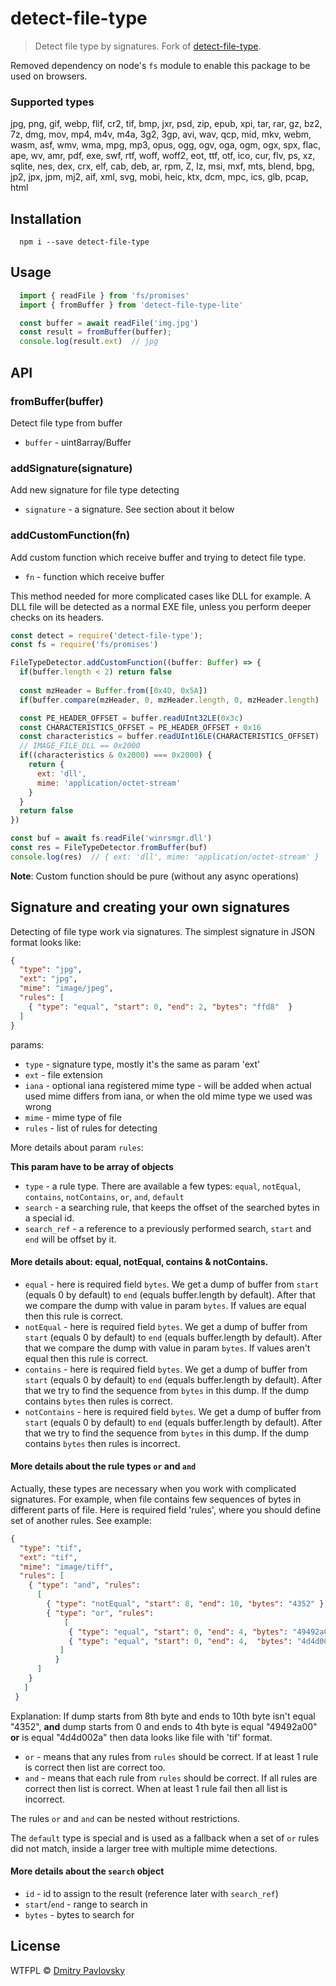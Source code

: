 # detect-file-type

> Detect file type by signatures. Fork of [detect-file-type](https://github.com/dimapaloskin/detect-file-type).

Removed dependency on node's `fs` module to enable this package to be used on browsers.

### Supported types
  jpg, png, gif, webp, flif, cr2, tif, bmp, jxr, psd, zip, epub, xpi, tar, rar, gz, bz2, 7z, dmg, mov, mp4, m4v, m4a, 3g2, 3gp, avi, wav, qcp, mid, mkv, webm, wasm, asf, wmv, wma, mpg, mp3, opus, ogg, ogv, oga, ogm, ogx, spx, flac, ape, wv, amr, pdf, exe, swf, rtf, woff, woff2, eot, ttf, otf, ico, cur, flv, ps, xz, sqlite, nes, dex, crx, elf, cab, deb, ar, rpm, Z, lz, msi, mxf, mts, blend, bpg, jp2, jpx, jpm, mj2, aif, xml, svg, mobi, heic, ktx, dcm, mpc, ics, glb, pcap, html

## Installation

```
  npm i --save detect-file-type
```

## Usage

```js
  import { readFile } from 'fs/promises'
  import { fromBuffer } from 'detect-file-type-lite'

  const buffer = await readFile('img.jpg')
  const result = fromBuffer(buffer);
  console.log(result.ext)  // jpg
```

## API

### fromBuffer(buffer)
Detect file type from buffer
- `buffer` - uint8array/Buffer

### addSignature(signature)
Add new signature for file type detecting
- `signature` - a signature. See section about it below

### addCustomFunction(fn)
Add custom function which receive buffer and trying to detect file type.
- `fn` - function which receive buffer

This method needed for more complicated cases like DLL for example. A DLL file will be detected as a normal EXE file, unless you perform deeper checks on its headers.

```js
const detect = require('detect-file-type');
const fs = require('fs/promises')

FileTypeDetector.addCustomFunction((buffer: Buffer) => {
  if(buffer.length < 2) return false
  
  const mzHeader = Buffer.from([0x4D, 0x5A])
  if(buffer.compare(mzHeader, 0, mzHeader.length, 0, mzHeader.length) != 0) return false

  const PE_HEADER_OFFSET = buffer.readUInt32LE(0x3c)
  const CHARACTERISTICS_OFFSET = PE_HEADER_OFFSET + 0x16
  const characteristics = buffer.readUInt16LE(CHARACTERISTICS_OFFSET)
  // IMAGE_FILE_DLL == 0x2000
  if((characteristics & 0x2000) === 0x2000) {
    return {
      ext: 'dll',
      mime: 'application/octet-stream'
    }
  }
  return false
})

const buf = await fs.readFile('winrsmgr.dll')
const res = FileTypeDetector.fromBuffer(buf)
console.log(res)  // { ext: 'dll', mime: 'application/octet-stream' }
```

**Note**: Custom function should be pure (without any async operations)

## Signature and creating your own signatures
Detecting of file type work via signatures.
The simplest signature in JSON format looks like:

```json
{
  "type": "jpg",
  "ext": "jpg",
  "mime": "image/jpeg",
  "rules": [
    { "type": "equal", "start": 0, "end": 2, "bytes": "ffd8"  }
  ]
}
```
params:
- `type` - signature type, mostly it's the same as param 'ext'
- `ext` - file extension
- `iana` - optional iana registered mime type - will be added when actual used mime differs from iana, or when the old mime type we used was wrong
- `mime` - mime type of file
- `rules` - list of rules for detecting

More details about param `rules`:

**This param have to be array of objects**

- `type` - a rule type. There are available a few types: `equal`, `notEqual`, `contains`, `notContains`, `or`, `and`, `default`
- `search` - a searching rule, that keeps the offset of the searched bytes in a special id.
- `search_ref` - a reference to a previously performed search, `start` and `end` will be offset by it.

#### More details about: equal, notEqual, contains & notContains.

- `equal` - here is required field `bytes`. We get a dump of buffer from `start` (equals 0 by default) to `end` (equals buffer.length by default). After that we compare the dump with value in param `bytes`. If values are equal then this rule is correct.
- `notEqual` - here is required field `bytes`. We get a dump of buffer from `start` (equals 0 by default) to `end` (equals buffer.length by default). After that we compare the dump with value in param `bytes`. If values aren't equal then this rule is correct.
- `contains` - here is required field `bytes`. We get a dump of buffer from `start` (equals 0 by default) to `end` (equals buffer.length by default). After that we try to find the sequence from `bytes` in this dump. If the dump contains `bytes` then rules is correct.
- `notContains` - here is required field `bytes`. We get a dump of buffer from `start` (equals 0 by default) to `end` (equals buffer.length by default).  After that we try to find the sequence from `bytes` in this dump. If the dump contains `bytes` then rules is incorrect.

#### More details about the rule types `or` and `and`

Actually, these types are necessary when you work with complicated signatures. For example, when file contains few sequences of bytes in different parts of file. Here is required field 'rules', where you should define set of another rules. See example:

```json
{
  "type": "tif",
  "ext": "tif",
  "mime": "image/tiff",
  "rules": [
    { "type": "and", "rules":
      [
        { "type": "notEqual", "start": 8, "end": 10, "bytes": "4352" },
        { "type": "or", "rules":
            [
             { "type": "equal", "start": 0, "end": 4, "bytes": "49492a00" },
             { "type": "equal", "start": 0, "end": 4,  "bytes": "4d4d002a" }
           ]
          }
      ]
    }
   ]
 }
```

Explanation: If dump starts from 8th byte and ends to 10th byte isn't equal "4352", **and** dump starts from 0 and ends to 4th byte is equal "49492a00" **or** is equal "4d4d002a" then data looks like file with 'tif' format.

- `or` - means that any rules from `rules` should be correct. If at least 1 rule is correct then list are correct too.
- `and` - means that each rule from `rules` should be correct. If all rules are correct then list is correct. When at least 1 rule fail then all list is incorrect.

The rules `or` and `and` can be nested without restrictions.

The `default` type is special and is used as a fallback when a set of `or` rules did not match, inside a larger tree with multiple mime detections.

#### More details about the `search` object

- `id` - id to assign to the result (reference later with `search_ref`)
- `start`/`end` - range to search in
- `bytes` - bytes to search for

## License

WTFPL © [Dmitry Pavlovsky](http://paloskin.me)
